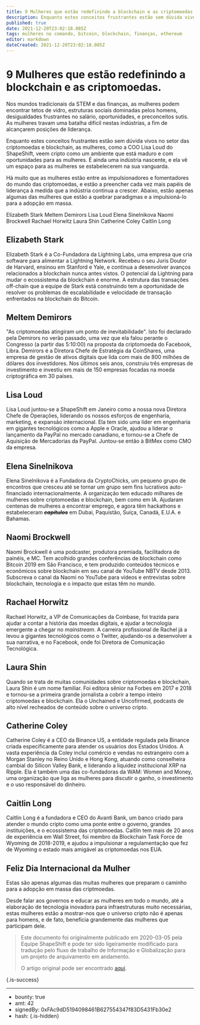 ```yaml
---
title: 9 Mulheres que estão redefinindo a blockchain e as criptomoedas.
description: Enquanto estes conceitos frustrantes estão sem dúvida vivos no setor das criptomoedas e blockchain, as mulheres, como a COO Lisa Loud do ShapeShift, veem cripto como um ambiente que está maduro e com oportunidades para as mulheres.
published: true
date: 2021-12-20T23:02:18.085Z
tags: mulheres no comando, bitcoin, blockchain, finanças, ethereum
editor: markdown
dateCreated: 2021-12-20T23:02:18.085Z
---
```


# 9 Mulheres que estão redefinindo a blockchain e as criptomoedas.
Nos mundos tradicionais da STEM e das finanças, as mulheres podem encontrar tetos de vidro, estruturas sociais dominadas pelos homens, desigualdades frustrantes no salário, oportunidades, e preconceitos sutis. As mulheres travam uma batalha difícil nestas indústrias, a fim de alcançarem posições de liderança.

Enquanto estes conceitos frustrantes estão sem dúvida vivos no setor das criptomoedas e blockchain, as mulheres, como a COO Lisa Loud do ShapeShift, veem cripto como um ambiente que está maduro e com oportunidades para as mulheres. É ainda uma indústria nascente, e ela vê um espaço para as mulheres se estabelecerem na sua vanguarda.

Há muito que as mulheres estão entre as impulsionadores e fomentadores do mundo das criptomoedas, e estão a preencher cada vez mais papéis de liderança à medida que a indústria continua a crescer. Abaixo, estão apenas algumas das mulheres que estão a quebrar paradigmas e a impulsioná-lo para a adopção em massa.

Elizabeth Stark
Meltem Demirors
Lisa Loud
Elena Sinelnikova
Naomi Brockwell
Rachael Horwitz
Laura Shin
Catherine Coley
Caitlin Long

## Elizabeth Stark
Elizabeth Stark é a Co-Fundadora da Lightning Labs, uma empresa que cria software para alimentar a Lightning Network. Recebeu o seu Juris Doutor de Harvard, ensinou em Stanford e Yale, e continua a desenvolver avanços relacionados a blockchain nunca antes vistos. O potencial da Lightning para mudar o ecossistema da blockchain é enorme. A estrutura das transações off-chain que a equipe de Stark está construindo tem a oportunidade de resolver os problemas de escalabilidade e velocidade de transação enfrentados na blockchain do Bitcoin.

## Meltem Demirors
"As criptomoedas atingiram um ponto de inevitabilidade". Isto foi declarado pela Demirors no verão passado, uma vez que ela falou perante o Congresso (a partir das 5:10:00) na proposta da criptomoeda do Facebook, Libra. Demirors é a Diretora Chefe de Estratégia da CoinShares, uma empresa de gestão de ativos digitais que lida com mais de 800 milhões de dólares dos investidores. Nos últimos seis anos, construiu três empresas de investimento e investiu em mais de 150 empresas focadas na moeda criptográfica em 30 países.

## Lisa Loud
Lisa Loud juntou-se a ShapeShift em Janeiro como a nossa nova Diretora Chefe de Operações, liderando os nossos esforços de engenharia, marketing, e expansão internacional. Ela tem sido uma líder em engenharia em gigantes tecnológicos como a Apple e Oracle, ajudou a liderar o lançamento da PayPal no mercado canadiano, e tornou-se a Chefe de Aquisição de Mercadorias da PayPal. Juntou-se então à BitMex como CMO da empresa.

## Elena Sinelnikova
Elena Sinelnikova é a Fundadora da CryptoChicks, um pequeno grupo de encontros que cresceu até se tornar um grupo sem fins lucrativos auto-financiado internacionalmente. A organização tem educado milhares de mulheres sobre criptomoedas e blockchain, bem como em IA. Ajudaram centenas de mulheres a encontrar emprego, e agora têm hackathons e estabeleceram ***~~capítulos~~*** em Dubai, Paquistão, Suíça, Canadá, E.U.A. e Bahamas.

## Naomi Brockwell
Naomi Brockwell é uma podcaster, produtora premiada, facilitadora de painéis, e MC. Tem acolhido grandes conferências de blockchain como Bitcoin 2019 em São Francisco, e tem produzido conteúdos técnicos e econômicos sobre blockchain em seu canal de YouTube NBTV desde 2013. Subscreva o canal da Naomi no YouTube para vídeos e entrevistas sobre blockchain, tecnologia e o impacto que estas têm no mundo.

## Rachael Horwitz
Rachael Horwitz, a VP de Comunicações da Coinbase, foi trazida para ajudar a contar a história das moedas digitais, e ajudar a tecnologia emergente a chegar no *mainstream*. A carreira profissional de Rachel já a levou a gigantes tecnológicos como o Twitter, ajudando-os a desenvolver a sua narrativa, e no Facebook, onde foi Diretora de Comunicação Tecnológica.

## Laura Shin
Quando se trata de muitas comunidades sobre criptomoedas e blockchain, Laura Shin é um nome familiar. Foi editora sênior na Forbes em 2017 e 2018 e tornou-se a primeira grande jornalista a cobrir a tempo inteiro criptomoedas e blockchain. Ela o Unchained e Uncofirmed, podcasts de alto nível recheados de conteúdo sobre o universo cripto.

## Catherine Coley
Catherine Coley é a CEO da Binance US, a entidade regulada pela Binance criada especificamente para atender os usuários dos Estados Unidos. A vasta experiência da Coley inclui comércio e vendas no estrangeiro com a Morgan Stanley no Reino Unido e Hong Kong, atuando como conselheira cambial do Silicon Valley Bank, e liderando a liquidez institucional XRP na Ripple. Ela é também uma das co-fundadoras da WAM: Women and Money, uma organização que liga as mulheres para discutir o ganho, o investimento e o uso responsável do dinheiro.

## Caitlin Long
Caitlin Long é a fundadora e CEO do Avanti Bank, um banco criado para atender o mundo cripto como uma ponte entre o governo, grandes instituições, e o ecossistema das criptomoedas. Caitlin tem mais de 20 anos de experiência em Wall Street, foi membro da Blockchain Task Force de Wyoming de 2018-2019, e ajudou a impulsionar a regulamentação que fez de Wyoming o estado mais amigável as criptomoedas nos EUA.

## Feliz Dia Internacional da Mulher
Estas são apenas algumas das muitas mulheres que preparam o caminho para a adopção em massa das criptmoedas. 

Desde falar aos governos e educar as mulheres em todo o mundo, até a elaboração de tecnologia inovadora para infraestruturas muito necessárias, estas mulheres estão a mostrar-nos que o universo cripto não é apenas para homens, e de fato, beneficia grandemente das mulheres que participam dele.

> Este documento foi originalmente publicado em 2020-03-05 pela Equipe ShapeShift e pode ter sido ligeiramente modificado para tradução pelo fluxo de trabalho de Informação e Globalização para um projeto de arquivamento em andamento.
>
> O artigo original pode ser encontrado [aqui](https://shapeshift.com/library/9-women-who-are-redefining-crypto-blockchain-tech).

{.is-success}

---

- bounty: true
- amt: 42
- signedBy: 0xFAc9dD5194098461B627554347f83D5431Fb30e2
- hash: 
{.is-hidden}